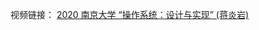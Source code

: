 
视频链接：
[2020 南京大学 “操作系统：设计与实现” (蒋炎岩)](https://www.bilibili.com/video/BV1N741177F5/?p=8&vd_source=abeb4ad4122e4eff23d97059cf088ab4)




